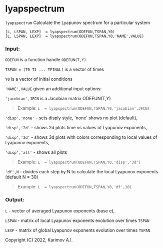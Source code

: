 # lyapspectrum

`lyapspectrum` Calculate the Lyapunov spectrum for a particular system

```
[L, LSPAN, LEXP]  = lyapspectrum(ODEFUN,TSPAN,Y0)
[L, LSPAN, LEXP]  = lyapspectrum(ODEFUN,TSPAN,Y0,'NAME',VALUE)
```

### Input:
`ODEFUN` is a function handle `ODEFUN(T,Y)`

`TSPAN = [T0 T1 ... TFINAL]` is a vector of times

`Y0` is a vector of initial conditions

`'NAME',VALUE` given an additional input options:

`'jacobian',JFCN` is a Jacobian matrix ODEFUN(T,Y)

> Example: `L  = lyapspectrum(ODEFUN,TSPAN,Y0,'jacobian',JFCN)`

`'disp','none'` - sets disply style, 'none' shows no plot (default),

`'disp','2d'` - shows 2d plots time vs values of Lyapunov exponents,

`'disp','3d'` - shows 3d plots with colors corresponding to local values of Lyapunov exponents,

`'disp','all'` - shows all plots

> Example: `L  = lyapspectrum(ODEFUN,TSPAN,Y0,'disp','3d')`

`'df',N` - divides each step by N to calculate the local Lyapunov exponents (default N = 30) 

> Example: `L  = lyapspectrum(ODEFUN,TSPAN,Y0,'df',10)`

### Output:
`L` - vector of averaged Lyapunov exponents (base e),

`LSPAN` - matrix of local Lyapunov exponents evolution over times `TSPAN`

`LEXP` - matrix of global Lyapunov exponents evolution over times `TSPAN`
 
Copyright (C) 2022, Karimov A.I.
